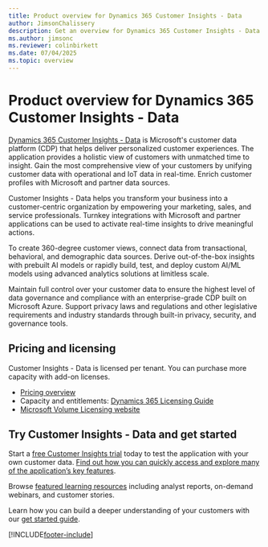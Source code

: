 ```yaml
---
title: Product overview for Dynamics 365 Customer Insights - Data
author: JimsonChalissery
description: Get an overview for Dynamics 365 Customer Insights - Data and its main features.
ms.author: jimsonc
ms.reviewer: colinbirkett
ms.date: 07/04/2025
ms.topic: overview
---
```


# Product overview for Dynamics 365 Customer Insights - Data

[Dynamics 365 Customer Insights - Data](https://dynamics.microsoft.com/ai/customer-insights/) is Microsoft's customer data platform (CDP) that helps deliver personalized customer experiences. The application provides a holistic view of customers with unmatched time to insight. Gain the most comprehensive view of your customers by unifying customer data with operational and IoT data in real-time. Enrich customer profiles with Microsoft and partner data sources.

Customer Insights - Data helps you transform your business into a customer-centric organization by empowering your marketing, sales, and service professionals. Turnkey integrations with Microsoft and partner applications can be used to activate real-time insights to drive meaningful actions.

To create 360-degree customer views, connect data from transactional, behavioral, and demographic data sources. Derive out-of-the-box insights with prebuilt AI models or rapidly build, test, and deploy custom AI/ML models using advanced analytics solutions at limitless scale.

Maintain full control over your customer data to ensure the highest level of data governance and compliance with an enterprise-grade CDP built on Microsoft Azure. Support privacy laws and regulations and other legislative requirements and industry standards through built-in privacy, security, and governance tools.

## Pricing and licensing

Customer Insights - Data is licensed per tenant. You can purchase more capacity with add-on licenses.

- [Pricing overview](https://dynamics.microsoft.com/ai/customer-insights/pricing/)
- Capacity and entitlements: [Dynamics 365 Licensing Guide](https://go.microsoft.com/fwlink/?LinkId=866544)
- [Microsoft Volume Licensing website](https://www.microsoft.com/licensing/how-to-buy/how-to-buy)

## Try Customer Insights - Data and get started

Start a [free Customer Insights trial](https://signup.microsoft.com/create-account/signup?SKU=036c2481-aa8a-47cd-ab43-324f0c157c2d&ali=1&RU=https:%2F%2Fhome.ci.ai.dynamics.com%2Fstart%2Ftrial&products=036c2481-aa8a-47cd-ab43-324f0c157c2d) today to test the application with your own customer data. [Find out how you can quickly access and explore many of the application’s key features](trial-signup.md).

Browse [featured learning resources](https://dynamics.microsoft.com/ai/customer-insights/resources/) including analyst reports, on-demand webinars, and customer stories.

Learn how you can build a deeper understanding of your customers with our [get started guide](get-started.md).

[!INCLUDE[footer-include](includes/footer-banner.md)]
